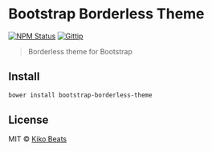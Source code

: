 # Bootstrap Borderless Theme


[![NPM Status](http://img.shields.io/npm/dm/bootswatch-bordeless-theme.svg?style=flat)](https://www.npmjs.org/package/bootswatch-bordeless-theme)
[![Gittip](http://img.shields.io/gittip/Kikobeats.svg?style=flat)](https://www.gittip.com/Kikobeats/)


> Borderless theme for Bootstrap

## Install

```bash
bower install bootstrap-borderless-theme
```

## License

MIT © [Kiko Beats](http://www.kikobeats.com)


